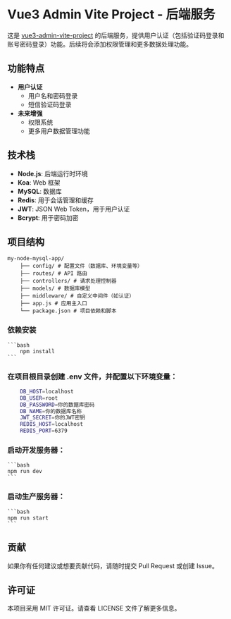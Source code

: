 # Vue3 Admin Vite Project - 后端服务

这是 [vue3-admin-vite-project](https://github.com/xubaobao19940428/vue3-admin-vite-project) 的后端服务，提供用户认证（包括验证码登录和账号密码登录）功能。后续将会添加权限管理和更多数据处理功能。

## 功能特点

-   **用户认证**
    -   用户名和密码登录
    -   短信验证码登录
-   **未来增强**
    -   权限系统
    -   更多用户数据管理功能

## 技术栈

-   **Node.js**: 后端运行时环境
-   **Koa**: Web 框架
-   **MySQL**: 数据库
-   **Redis**: 用于会话管理和缓存
-   **JWT**: JSON Web Token，用于用户认证
-   **Bcrypt**: 用于密码加密

## 项目结构

    my-node-mysql-app/
        ├── config/ # 配置文件（数据库、环境变量等）
        ├── routes/ # API 路由
        ├── controllers/ # 请求处理控制器
        ├── models/ # 数据库模型
        ├── middleware/ # 自定义中间件（如认证）
        ├── app.js # 应用主入口
        └── package.json # 项目依赖和脚本

### 依赖安装

    ```bash
        npm install
    ```

### 在项目根目录创建 .env 文件，并配置以下环境变量：

```bash
    DB_HOST=localhost
    DB_USER=root
    DB_PASSWORD=你的数据库密码
    DB_NAME=你的数据库名称
    JWT_SECRET=你的JWT密钥
    REDIS_HOST=localhost
    REDIS_PORT=6379
```
### 启动开发服务器：
    ```bash
    npm run dev
    ```

### 启动生产服务器：
    ```bash
    npm run start
    ```

## 贡献

如果你有任何建议或想要贡献代码，请随时提交 Pull Request 或创建 Issue。

## 许可证

本项目采用 MIT 许可证。请查看 LICENSE 文件了解更多信息。